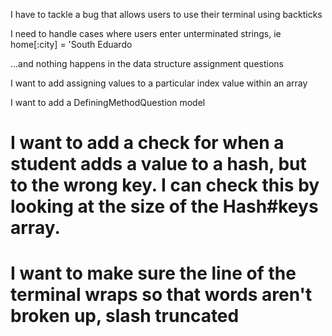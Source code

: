 I have to tackle a bug that allows users to use their terminal using backticks

I need to handle cases where users enter unterminated strings, ie home[:city] = 'South Eduardo

...and nothing happens in the data structure assignment questions

I want to add assigning values to a particular index value within an array

I want to add a DefiningMethodQuestion model

# I want to add a check for when a student adds a value to a hash, but to the wrong key. I can check this by looking at the size of the Hash#keys array.

# I want to make sure the line of the terminal wraps so that words aren't broken up, slash truncated
